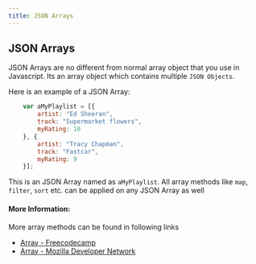 ```yaml
---
title: JSON Arrays
---
```

## JSON Arrays

JSON Arrays are no different from normal array object that you use in Javascript. Its an array object which contains multiple `JSON Objects`.

Here is an example of a JSON Array:

```Javascript
    var aMyPlaylist = [{
        artist: "Ed Sheeran",
        track: "Supermarket flowers",
        myRating: 10
    }, {
        artist: "Tracy Chapman",
        track: "Fastcar",
        myRating: 9
    }];
```

This is an JSON Array named as `aMyPlaylist`. All array methods like `map`, `filter`, `sort` etc. can be applied on any JSON Array as well

#### More Information:

More array methods can be found in following links
 - <a href='https://guide.freecodecamp.org/javascript/standard-objects/array' target='_blank' rel='nofollow'>Array - Freecodecamp</a>
 - <a href='https://developer.mozilla.org/en-US/docs/Web/JavaScript/Reference/Global_Objects/Array' target='_blank' rel='nofollow'>Array - Mozilla Developer Network</a>